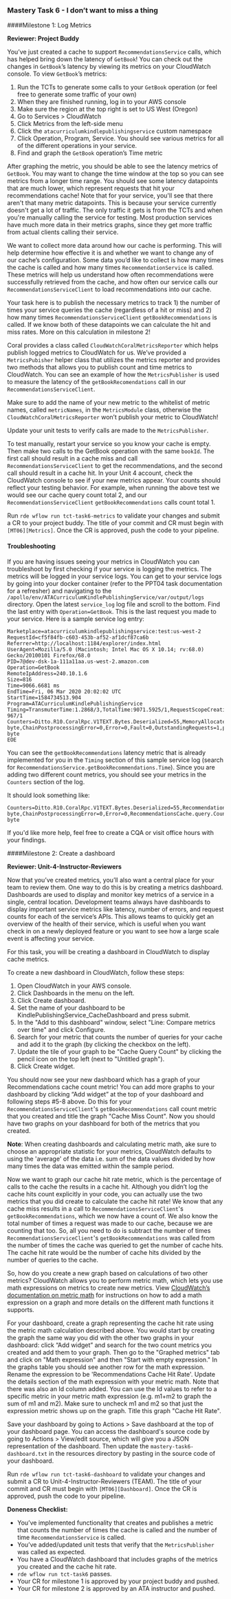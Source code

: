 ### Mastery Task 6 - I don’t want to miss a thing

####Milestone 1: Log Metrics

**Reviewer: Project Buddy**

You’ve just created a cache to support `RecommendationsService` calls, which has helped bring down the latency of
`GetBook`!  You can check out the changes in  `GetBook`’s latency by viewing its metrics on your CloudWatch console.
To view `GetBook`’s metrics:

1. Run the TCTs to generate some calls to your `GetBook` operation (or feel free to generate some traffic of your own)
2. When they are finished running, log in to your AWS console
3. Make sure the region at the top right is set to US West (Oregon)
4. Go to Services > CloudWatch
5. Click Metrics from the left-side menu
6. Click the `atacurriculumkindlepublishingservice` custom namespace
7. Click Operation, Program, Service. You should see various metrics for all of the different operations in your service.
8. Find and graph the `GetBook` operation’s Time metric

After graphing the metric, you should be able to see the latency metrics of `GetBook`. You may want to change the
time window at the top so you can see metrics from a longer time range. You should see some latency datapoints that are
much lower, which represent requests that hit your recommendations cache! Note that for your service, you'll see that
there aren't that many metric datapoints. This is because your service currently doesn't get a lot of traffic. The only
traffic it gets is from the TCTs and when you're manually calling the service for testing. Most production services
have much more data in their metrics graphs, since they get more traffic from actual clients calling their service.

We want to collect more data around how our cache is performing. This will help determine how effective it is and
whether we want to change any of our cache’s configuration. Some data you’d like to collect is how many times the
cache is called and how many times `RecommendationService` is called. These metrics will help us understand how often
recommendations were successfully retrieved from the cache, and how often our service calls our
`RecommendationsServiceClient` to load recommendations into our cache.

Your task here is to publish the necessary metrics to track 1) the number of times your service queries the cache
(regardless of a hit or miss) and 2) how many times `RecommendationsServiceClient` `getBookRecommendations` is called. If
we know both of these datapoints we can calculate the hit and miss rates. More on this calculation in milestone 2!

Coral provides a class called `CloudWatchCoralMetricsReporter` which helps publish logged metrics to CloudWatch for us.
We’ve provided a `MetricsPubisher` helper class that utilizes the metrics reporter and provides two methods that allows
you to publish count and time metrics to CloudWatch. You can see an example of how the `MetricsPublisher` is used to
measure the latency of the `getBookRecomendations` call in our `RecommendationsServiceClient`.

Make sure to add the name of your new metric to the whitelist of metric names, called `metricNames`*,* in the
`MetricsModule` class, otherwise the `CloudWatchCoralMetricsReporter` won’t publish your metric to CloudWatch!

Update your unit tests to verify calls are made to the `MetricsPublisher`.

To test manually, restart your service so you know your cache is empty.  Then make two calls to the GetBook operation
with the same `bookId`. The first call should result in a cache miss and call `RecommendationsServiceClient` to get the
recommendations, and the second call should result in a cache hit. In your Unit 4 account, check the CloudWatch
console to see if your new metrics appear. Your counts should reflect your testing behavior. For example, when running
the  above test we would see our cache query count total 2, and our `RecommendationsServiceClient`
`getBookRecommendations` calls count total 1.

Run `rde wflow run tct-task6-metrics` to validate your changes and submit a CR to your project buddy. The title of your
commit and CR must begin with `[MT06][Metrics]`. Once the CR is approved, push the code to your pipeline.

#### Troubleshooting

If you are having issues seeing your metrics in CloudWatch you can troubleshoot by first checking if your service is
logging the metrics. The metrics will be logged in your service logs. You can get to your service logs by going
into your docker container (refer to the PPT04 task documentation for a refresher) and navigating to the
`/apollo/env/ATACurriculumKindlePublishingService/var/output/logs` directory. Open the latest `service_log` log file and
scroll to the bottom. Find the last entry with `Operation=GetBook`. This is the last request you made to your service.
Here is a sample service log entry:

```
Marketplace=atacurriculumkindlepublishingservice:test:us-west-2
RequestId=cf5f84fb-c603-453b-af52-af1dcf87ca6b
Referrer=http://localhost:1184/explorer/index.html
UserAgent=Mozilla/5.0 (Macintosh; Intel Mac OS X 10.14; rv:68.0) Gecko/20100101 Firefox/68.0
PID=7@dev-dsk-1a-111a11aa.us-west-2.amazon.com
Operation=GetBook
RemoteIpAddress=240.10.1.6
Size=816
Time=9066.6681 ms
EndTime=Fri, 06 Mar 2020 20:02:02 UTC
StartTime=1584734513.904
Program=ATACurriculumKindlePublishingService
Timing=TransmuterTime:1.2868/3,TotalTime:9071.5925/1,RequestScopeCreationTime:2.1559/1,ValidationTime:0.0668/1,ActivityTime:9061.3516/1,RecommendationsService.getBookRecommendations.Time:8
967/1
Counters=Ditto.R10.CoralRpc.V1TEXT.Bytes.Deserialized=55,MemoryAllocatedDuringRequest=195624 byte,ChainPostprocessingError=0,Error=0,Fault=0,OutstandingRequests=1,protocol_Everynight=1,ChainPostprocessingFault=0,ValidationFailures=0,Ditto.R10.CoralRpc.V1TEXT.Bytes.Serialized=816,QueuedRequests=0,Failure=0,ChainPreprocessingFault=0,ChainPreprocessingError=0,PayloadBytesRead=55 byte
EOE
```

You can see the `getBookRecommendations` latency metric that is already implemented for you in the `Timing` section of
this sample service log (search for `RecommendationsService.getBookRecommendations.Time`). Since you are adding two
different count metrics, you should see your metrics in the `Counters` section of the log.

It should look something like:

```
Counters=Ditto.R10.CoralRpc.V1TEXT.Bytes.Deserialized=55,RecommendationsService.getBookRecommendations.Count=1,MemoryAllocatedDuringRequest=16346592 byte,ChainPostprocessingError=0,Error=0,RecommendationsCache.query.Count=1,Fault=0,OutstandingRequests=1,protocol_Everynight=1,ChainPostprocessingFault=0,ValidationFailures=0,Ditto.R10.CoralRpc.V1TEXT.Bytes.Serialized=2232,QueuedRequests=0,Failure=0,ChainPreprocessingFault=0,ChainPreprocessingError=0,PayloadBytesRead=55 byte
```

If you'd like more help, feel free to create a CQA or visit office hours with your findings.


####Milestone 2: Create a dashboard

**Reviewer: Unit-4-Instructor-Reviewers**

Now that you’ve created metrics, you’ll also want a central place for your team to review them. One way to do this is by
creating a metrics dashboard. Dashboards are used to display and monitor key metrics of a service in a single, central
location. Development teams always have dashboards to display important service metrics like latency, number of errors,
and request counts for each of the service’s APIs. This allows teams to quickly get an overview of the health of their
service, which is useful when you want check in on a newly deployed feature or you want to see how a large scale event
is affecting your service.

For this task, you will be creating a dashboard in CloudWatch to display cache metrics.

To create a new dashboard in CloudWatch, follow these steps:

1. Open CloudWatch in your AWS console.
2. Click Dashboards in the menu on the left.
3. Click Create dashboard.
4. Set the name of your dashboard to be KindlePublishingService_CacheDashboard and press submit.
5. In the "Add to this dashboard" window, select "Line: Compare metrics over time" and click Configure.
6. Search for your metric that counts the number of queries for your cache and add it to the graph (by clicking the
checkbox on the left).
7. Update the tile of your graph to be "Cache Query Count" by clicking the pencil icon on the top left
(next to "Untitled graph").
8. Click Create widget.

You should now see your new dashboard which has a graph of your Recommendations cache count metric! You can add more
graphs to your dashboard by clicking “Add widget” at the top of your dashboard and following steps #5-8 above. Do this
for your `RecommendationsServiceClient`'s `getBookRecommendations` call count metric that you created and title the
graph "Cache Miss Count". Now you should have two graphs on your dashboard for both of the metrics that
you created.

**Note**: When creating dashboards and calculating metric math, ake sure to choose an appropriate statistic for your
metrics, CloudWatch defaults to using the 'average' of the data i.e. sum of the data values divided by how many times
the data was emitted within the sample period.

Now we want to graph our cache hit rate metric, which is the percentage of calls to the cache the results in a cache hit.
Although you didn’t log the cache hits count explicitly in your code, you can actually use the two metrics that you did
create to calculate the cache hit rate!  We know that any cache miss results in a call to `RecommendationsServiceClient`'s
`getBookRecommendations`, which we now have a count of. We also know the total number of times a request was made to our
cache, because we are counting that too. So, all you need to do is subtract the number of times
`RecommendationsServiceClient`'s `getBookRecommendations` was called from the number of times the cache was queried to
get the number of cache hits. The cache hit rate would be the number of cache hits divided by the number of queries to
the cache.

So, how do you create a new graph based on calculations of two other metrics? CloudWatch allows you to perform metric
math, which lets you use math expressions on metrics to create new metrics. View [CloudWatch’s documentation on metric
math](https://docs.aws.amazon.com/AmazonCloudWatch/latest/monitoring/using-metric-math.html) for instructions on how to
add a math expression on a graph and more details on the different math functions it supports.

For your dashboard, create a graph representing the cache hit rate using the metric math calculation described above.
You would start by creating the graph the same way you did with the other two graphs in your dashboard: click “Add
widget” and search for the two count metrics you created and add them to your graph. Then go to the "Graphed metrics"
tab and click on "Math expression" and then "Start with empty expression." In the graphs table you should see another
row for the math expression. Rename the expression to be 'Recommendations Cache Hit Rate'. Update the details section of
the math expression with your metric math. Note that there was also an Id column added. You can use the Id values to
refer to a specific metric in your metric math expression (e.g. m1+m2 to graph the sum of m1 and m2). Make sure to
uncheck m1 and m2 so that just the expression metric shows up on the graph. Title this graph "Cache Hit Rate".

Save your dashboard by going to Actions > Save dashboard at the top of your dashboard page. You can access the
dashboard's source code by going to Actions > View/edit source, which will give you a JSON representation of the
dashboard. Then update the `mastery-task6-dashboard.txt` in the resources directory by pasting in the source code
of your dashboard.

Run `rde wflow run tct-task6-dashboard` to validate your changes and submit a CR to Unit-4-Instructor-Reviewers (TEAM).
The title of your commit and CR must begin with `[MT06][Dashboard]`. Once the CR is approved, push the code to your
pipeline.

**Doneness Checklist:**

* You’ve implemented functionality that creates and publishes a metric that counts the number of times the cache is
called and the number of time `RecommendationsService` is called.
* You’ve added/updated unit tests that verify that the `MetricsPublisher` was called as expected.
* You have a CloudWatch dashboard that includes graphs of the metrics you created and the cache hit rate.
* `rde wflow run tct-task6` passes.
* Your CR for milestone 1 is approved by your project buddy and pushed.
* Your CR for milestone 2 is approved by an ATA instructor and pushed.
